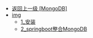 - [返回上一级 [MongoDB]](page/后端/SQL/MongoDB/)
- [img](page/后端/SQL/MongoDB/img/)
  - [1_安装](page/后端/SQL/MongoDB/img/1_安装/)
  - [2_springboot整合MongoDB](page/后端/SQL/MongoDB/img/2_springboot整合MongoDB/)
